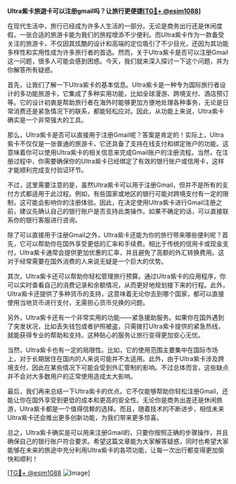 **Ultra紫卡旅遊卡可以注册gmail吗？让旅行更便捷[[TG💪+ @esim1088](https://t.me/s/esim1088)]**

在现代生活中，旅行已经成为许多人生活的一部分。无论是商务出行还是休闲度假，一张合适的旅游卡能为我们的旅程增添不少便利。而Ultra紫卡作为一款备受关注的旅游卡，不仅因其炫酷的设计和高端的定位吸引了不少目光，还因为其功能多样性和实用性成为许多旅行者的首选。然而，关于Ultra紫卡是否可以注册Gmail这一问题，很多人可能会感到困惑。今天，我们就来深入探讨一下这个问题，并为你解答所有疑惑。

首先，让我们了解一下Ultra紫卡的基本信息。Ultra紫卡是一种专为国际旅行者设计的多功能旅游卡，它集成了多种实用功能，比如全球漫游、跨境支付、酒店预订等。它的设计初衷是帮助旅行者在海外时能够更加方便地处理各种事务，无论是日常消费还是紧急情况下的联系，都能轻松应对。因此，从功能上来说，Ultra紫卡确实是一个非常强大的工具。

那么，Ultra紫卡是否可以直接用于注册Gmail呢？答案是肯定的！实际上，Ultra紫卡不仅仅是一张普通的旅游卡，它还具备了支持在线支付和绑定账户的功能。这意味着你可以使用Ultra紫卡的相关信息来完成Gmail账户的注册流程。当然，在注册过程中，你需要确保你的Ultra紫卡已经绑定了有效的银行账户或信用卡，这样才能顺利完成支付验证环节。

不过，这里需要注意的是，虽然Ultra紫卡可以用于注册Gmail，但并不是所有的支付方式都适用于此过程。例如，有些国家或地区的银行可能对跨境支付有一定的限制，这可能会影响你的注册体验。因此，在决定使用Ultra紫卡进行Gmail注册之前，建议先确认自己的银行账户是否支持此类操作。如果不确定的话，可以直接联系你的银行客服进行咨询。

除了可以直接用于注册Gmail之外，Ultra紫卡还能为你的旅行带来哪些便利呢？首先，它可以帮助你在国外享受更低的汇率和手续费。相比于传统的信用卡或现金支付，Ultra紫卡通常会提供更加优惠的汇率，并且避免了高额的外汇转换费用。这对于经常需要在国外消费的人来说无疑是一个巨大的优势。

其次，Ultra紫卡还可以帮助你轻松管理旅行预算。通过Ultra紫卡的应用程序，你可以实时查看自己的消费记录和余额情况，从而更好地规划接下来的行程。此外，Ultra紫卡还提供了多种货币的支持，这意味着无论你去到哪个国家，都可以直接使用当地货币进行支付，无需担心货币兑换的问题。

另外，Ultra紫卡还有一个非常实用的功能——紧急援助服务。如果你在国外遇到了突发状况，比如丢失钱包或者护照被盗，只需拨打Ultra紫卡提供的紧急热线，就能获得专业的帮助和支持。这种贴心的服务让旅行变得更加安心无忧。

当然，Ultra紫卡也有一定的局限性。比如，它的使用范围主要集中在国际市场上，对于长期居住在国内的人来说可能并不太适用。此外，由于Ultra紫卡涉及跨境支付，因此在某些情况下可能会受到外汇管制的影响。不过总体而言，这些缺点并不会对大多数用户的正常使用造成太大影响。

最后，我们再来总结一下Ultra紫卡的优点。它不仅能够帮助你轻松注册Gmail，还能让你在国外享受到更低的成本和更高的安全性。无论你是商务出差还是休闲旅游，Ultra紫卡都是一个值得信赖的选择。而且，随着技术的不断进步，相信未来Ultra紫卡还会推出更多创新功能，为我们带来更多惊喜。

总之，Ultra紫卡确实是可以用来注册Gmail的，只要你按照正确的步骤操作，并且确保自己的银行账户符合要求。希望这篇文章能为大家解答疑惑，同时也希望大家能够在未来的旅途中充分利用Ultra紫卡的各项功能，让每一次出行都变得更加愉快和顺利！

[[TG💪+ @esim1088](https://t.me/s/esim1088) ![Image](https://i.postimg.cc/4NQfJmqS/Snipaste-2025-05-13-00-14-12.png)]